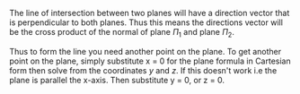 The line of intersection between two planes will have a direction vector that is perpendicular to both planes. Thus this means the directions vector will be the cross product of the normal of plane $\Pi_{1}$ and plane $\Pi_{2}$. 

Thus to form the line you need another point on the plane. To get another point on the plane, simply substitute x = 0 for the plane formula in Cartesian form then solve from the coordinates $y$ and $z$. If this doesn't work i.e the plane is parallel the x-axis. Then substitute y = 0, or z = 0. 


